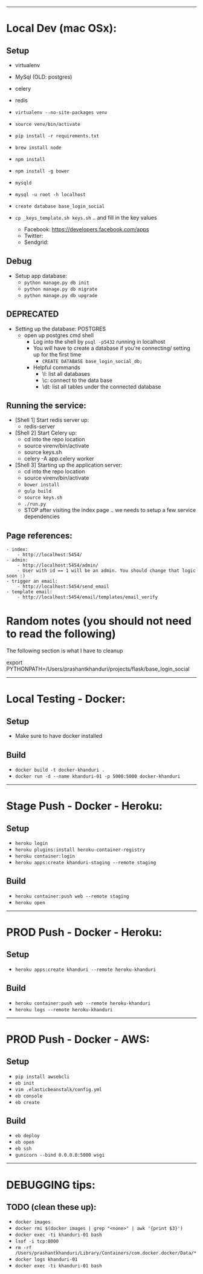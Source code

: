 
------------------------------
# Local Dev (mac OSx):

## Setup
 - virtualenv
 - MySql (OLD: postgres)
 - celery
 - redis

 - `virtualenv --no-site-packages venv`
 - `source venv/bin/activate`
 - `pip install -r requirements.txt`
 - `brew install node`
 - `npm install`
 - `npm install -g bower`
 - `mysqld`
 - `mysql -u root -h localhost`
 - `create database base_login_social`
 - `cp _keys_template.sh keys.sh` .. and fill in the key values
    - Facebook: https://developers.facebook.com/apps
    - Twitter:
    - Sendgrid:

## Debug
 - Setup app database:
    - `python manage.py db init`
    - `python manage.py db migrate`
    - `python manage.py db upgrade`

## DEPRECATED
 - Setting up the database: POSTGRES
     - open up postgres cmd shell
        - Log into the shell by `psql -p5432` running in localhost
        - You will have to create a database if you're connecting/ setting up for the first time
            - `CREATE DATABASE base_login_social_db;`
        - Helpful commands
            - \l: list all databases
            - \c: connect to the data base
           - \dt: list all tables under the connected database


## Running the service:
 - [Shell 1] Start redis server up:
    - redis-server
 - [Shell 2] Start Celery up:
    - cd into the repo location
    - source virenv/bin/activate
    - source keys.sh
    - celery -A app.celery worker
 - [Shell 3] Starting up the application server:
    - cd into the repo location
    - source virenv/bin/activate
    - `bower install`
    - `gulp build`
    - `source keys.sh`
    - `./run.py`
    - STOP after visiting the index page .. we needs to setup a few service dependencies


## Page references:
    - index:
        - http://localhost:5454/
    - admin:
        - http://localhost:5454/admin/
        - User with id == 1 will be an admin. You should change that logic soon :)
    - trigger an email:
        - http://localhost:5454/send_email
    - template email:
        - http://localhost:5454/email/templates/email_verify



# Random notes (you should not need to read the following)
The following section is what I have to cleanup

export PYTHONPATH=/Users/prashantkhanduri/projects/flask/base_login_social




------------------------------
# Local Testing - Docker:

## Setup
 - Make sure to have docker installed

## Build
 - `docker build -t docker-khanduri .`
 - `docker run -d --name khanduri-01 -p 5000:5000 docker-khanduri`


------------------------------
# Stage Push - Docker - Heroku:

## Setup
 - `heroku login`
 - `heroku plugins:install heroku-container-registry`
 - `heroku container:login`
 - `heroku apps:create khanduri-staging --remote staging`

## Build
 - `heroku container:push web --remote staging`
 - `heroku open`


------------------------------
# PROD Push - Docker - Heroku:

## Setup
 - `heroku apps:create khanduri --remote heroku-khanduri`

## Build
 - `heroku container:push web --remote heroku-khanduri`
 - `heroku logs --remote heroku-khanduri`


------------------------------
# PROD Push - Docker - AWS:

## Setup
 - `pip install awsebcli`
 - `eb init`
 - `vim .elasticbeanstalk/config.yml`
 - `eb console`
 - `eb create`

## Build
 - `eb deploy`
 - `eb open`
 - `eb ssh`
 - `gunicorn --bind 0.0.0.0:5000 wsgi`


------------------------------
# DEBUGGING tips:

## TODO (clean these up):
 - `docker images`
 - `docker rmi $(docker images | grep "<none>" | awk '{print $3}')`
 - `docker exec -ti khanduri-01 bash`
 - `lsof -i tcp:8000`
 - `rm -rf /Users/prashantkhanduri/Library/Containers/com.docker.docker/Data/*`
 - `docker logs khanduri-01`
 - `docker exec -ti khanduri-01 bash`

